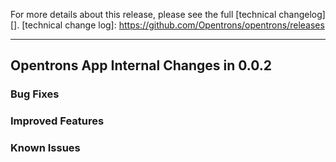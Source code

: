 For more details about this release, please see the full [technical changelog][].
[technical change log]: https://github.com/Opentrons/opentrons/releases

---

## Opentrons App Internal Changes in 0.0.2

### Bug Fixes

### Improved Features

### Known Issues
